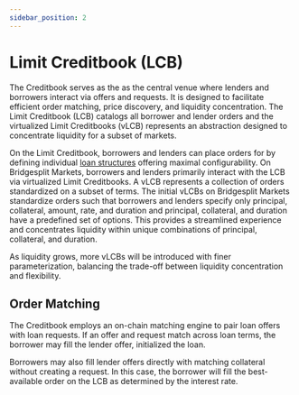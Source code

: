 ```yaml
---
sidebar_position: 2
---
```

# Limit Creditbook (LCB)

The Creditbook serves as the as the central venue where lenders and borrowers interact via offers and requests. It is designed to facilitate efficient order matching, price discovery, and liquidity concentration. The Limit Creditbook (LCB) catalogs all borrower and lender orders and the virtualized Limit Creditbooks (vLCB) represents an abstraction designed to concentrate liquidity for a subset of markets.

On the Limit Creditbook, borrowers and lenders can place orders for by defining individual [loan structures](/concepts/protocol-concepts/bilateral-loans#terms) offering maximal configurability. On Bridgesplit Markets, borrowers and lenders primarily interact with the LCB via virtualized Limit Creditbooks. A vLCB represents a collection of orders standardized on a subset of terms.
The initial vLCBs on Bridgesplit Markets standardize orders such that borrowers and lenders specify only principal, collateral, amount, rate, and duration and principal, collateral, and duration have a predefined set of options. This provides a streamlined experience and concentrates liquidity within unique combinations of principal, collateral, and duration.

As liquidity grows, more vLCBs will be introduced with finer parameterization, balancing the trade-off between liquidity concentration and flexibility.

## Order Matching
The Creditbook employs an on-chain matching engine to pair loan offers with loan requests. If an offer and request match across loan terms, the borrower may fill the lender offer, initialized the loan.

Borrowers may also fill lender offers directly with matching collateral without creating a request. In this case, the borrower will fill the best-available order on the LCB as determined by the interest rate.